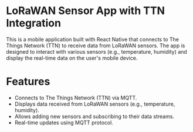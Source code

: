 # LoRaWAN Sensor App with TTN Integration
This is a mobile application built with React Native that connects to The Things Network (TTN) to receive data from LoRaWAN sensors. The app is designed to interact with various sensors (e.g., temperature, humidity) and display the real-time data on the user's mobile device.

# Features
 - Connects to The Things Network (TTN) via MQTT.
 -  Displays data received from LoRaWAN sensors (e.g., temperature, humidity).
 - Allows adding new sensors and subscribing to their data streams.
 - Real-time updates using MQTT protocol.
